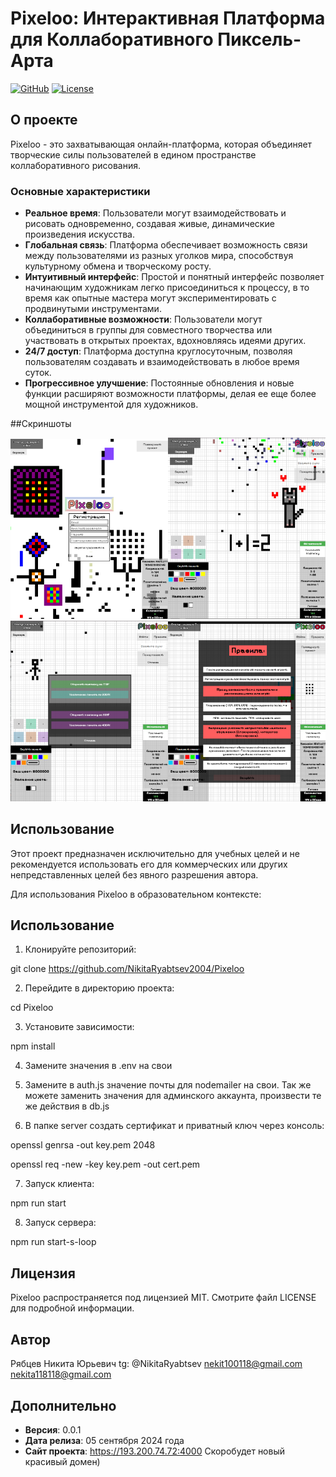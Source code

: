 # Pixeloo: Интерактивная Платформа для Коллаборативного Пиксель-Арта

[![GitHub](https://img.shields.io/badge/GitHub-Link-blue.svg)](https://github.com/NikitaRyabtsev2004/Pixeloo)
[![License](https://img.shields.io/badge/License-MIT-yellow.svg)](LICENSE.md)

## О проекте

Pixeloo - это захватывающая онлайн-платформа, которая объединяет творческие силы пользователей в едином пространстве коллаборативного рисования. 

### Основные характеристики

- **Реальное время**: Пользователи могут взаимодействовать и рисовать одновременно, создавая живые, динамические произведения искусства.
- **Глобальная связь**: Платформа обеспечивает возможность связи между пользователями из разных уголков мира, способствуя культурному обмена и творческому росту.
- **Интуитивный интерфейс**: Простой и понятный интерфейс позволяет начинающим художникам легко присоединиться к процессу, в то время как опытные мастера могут экспериментировать с продвинутыми инструментами.
- **Коллаборативные возможности**: Пользователи могут объединиться в группы для совместного творчества или участвовать в открытых проектах, вдохновляясь идеями других.
- **24/7 доступ**: Платформа доступна круглосуточным, позволяя пользователям создавать и взаимодействовать в любое время суток.
- **Прогрессивное улучшение**: Постоянные обновления и новые функции расширяют возможности платформы, делая ее еще более мощной инструментой для художников.

##Скриншоты 

<img src="public/pixeloo1.png" width="50%"><img src="public/pixeloo2.png" width="50%"><img src="public/pixeloo3.png" width="50%"><img src="public/pixeloo4.png" width="50%">


## Использование

Этот проект предназначен исключительно для учебных целей и не рекомендуется использовать его для коммерческих или других непредставленных целей без явного разрешения автора.

Для использования Pixeloo в образовательном контексте:

## Использование

1. Клонируйте репозиторий:

git clone https://github.com/NikitaRyabtsev2004/Pixeloo

2. Перейдите в директорию проекта:

cd Pixeloo

3. Установите зависимости:

npm install

4. Замените значения в .env на свои

5. Замените в auth.js значение почты для nodemailer на свои. Так же можете заменить значения для админского аккаунта, произвести те же действия в db.js

6. В папке server создать сертификат и приватный ключ через консоль:

openssl genrsa -out key.pem 2048

openssl req -new -key key.pem -out cert.pem

7. Запуск клиента:

npm run start

8. Запуск сервера:

npm run start-s-loop

## Лицензия

Pixeloo распространяется под лицензией MIT. Смотрите файл LICENSE для подробной информации.

## Автор

Рябцев Никита Юрьевич
tg: @NikitaRyabtsev
nekit100118@gmail.com
nekita118118@gmail.com

## Дополнительно

- **Версия**: 0.0.1
- **Дата релиза**: 05 сентября 2024 года
- **Сайт проекта**: https://193.200.74.72:4000 Скоробудет новый красивый домен)

